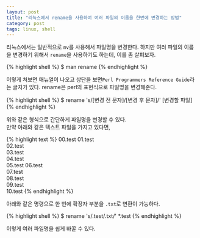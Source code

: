 ```yaml
---
layout: post
title: "리눅스에서 rename을 사용하여 여러 파일의 이름을 한번에 변경하는 방법"
category: post
tags: linux, shell
---
```


리눅스에서는 일반적으로 `mv`를 사용해서 파일명을 변경한다. 하지만 여러 파일의 이름을 변경하기 위해서 `rename`을 사용하기도 하는데, 이를 좀 살펴보자.

{% highlight shell %}
$ man rename
{% endhighlight %}

이렇게 쳐보면 매뉴얼이 나오고 상단을 보면`Perl Programmers Reference Guide`라는 글자가 있다. rename은 perl의 표현식으로 파일명을 변경해준다.

{% highlight shell %}
$ rename 's/[변경 전 문자]/[변경 후 문자]/' [변경할 파일]
{% endhighlight %}

위와 같은 형식으로 간단하게 파일명을 변경할 수 있다.  
만약 아래와 같은 텍스트 파일을 가지고 있다면,

{% highlight text %}
00.test
01.test  
02.test  
03.test  
04.test  
05.test
06.test  
07.test  
08.test  
09.test  
10.test
{% endhighlight %}

아래와 같은 명령으로 한 번에 확장자 부분을 `.txt`로 변환이 가능하다.

{% highlight shell %}
$ rename 's/.test/.txt/' *.test
{% endhighlight %}

이렇게 여러 파일명을 쉽게 바꿀 수 있다.
